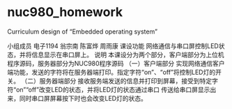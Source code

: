 # nuc980_homework
 Curriculum design of “Embedded operating system”

小组成员
    电子1194 翁宗南 陈富烨 周雨康
课设功能
    网络通信与串口屏控制LED状态，并将信息显示在串口屏上。
说明
    本课设分为两个部分，客户端部分为上位机程序源码，服务器部分为NUC980程序源码
    （一）客户端部分
        实现网络通信客户端功能，发送的字符将在服务器端打印。指定字符“on”、“off”将控制LED灯的开关。
    （二）服务器端部分
        接收服务端发送的信息并打印到屏幕，接受到特定字符“on”“off”改变LED的状态，并将LED灯的状态通过串口
    传送给串口屏显示出来，同时串口屏屏幕按下时也会改变LED灯的状态。